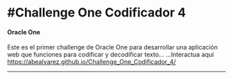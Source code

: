 # #Challenge One Codificador 4
#### Oracle One
Este es el primer challenge de Oracle One para desarrollar una aplicación web que funciones para codificar y decodificar texto...
...Interactua aquí https://abealvarez.github.io/Challenge_One_Codificador_4/
___

